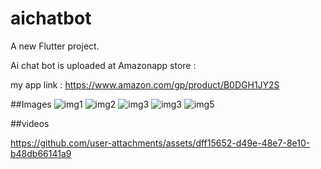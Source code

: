 # aichatbot

A new Flutter project.

Ai chat bot is uploaded at Amazonapp store :

  my app link : https://www.amazon.com/gp/product/B0DGH1JY2S


##Images
![img1](https://github.com/user-attachments/assets/863a8934-a7f0-49ba-b989-83f66ac9ec2f)
![img2](https://github.com/user-attachments/assets/bd352b87-16dc-4d25-ad48-f6fedb80503e)
![img3](https://github.com/user-attachments/assets/ccd15e2a-c5e4-4852-8bef-f9e4f5aca325)
![img3](https://github.com/user-attachments/assets/78bdcbfd-894a-409e-bec4-6f7cb349d60f)
![img5](https://github.com/user-attachments/assets/7474b7be-c34d-439c-afcb-b05419dd7045)

##videos



https://github.com/user-attachments/assets/dff15652-d49e-48e7-8e10-b48db66141a9



